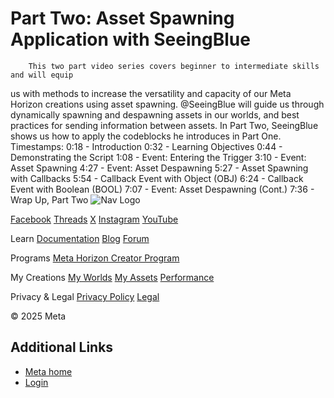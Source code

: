 # Part Two: Asset Spawning Application with SeeingBlue

        This two part video series covers beginner to intermediate skills and will equip
us with methods to increase the versatility and capacity of our Meta Horizon
creations using asset spawning. @SeeingBlue will guide us through dynamically
spawning and despawning assets in our worlds, and best practices for sending
information between assets. In Part Two, SeeingBlue shows us how to apply the codeblocks he introduces in
Part One. Timestamps: 0:18 - Introduction 0:32 - Learning Objectives 0:44 - Demonstrating the Script 1:08 - Event: Entering the Trigger 3:10 - Event: Asset Spawning 4:27 - Event: Asset Despawning 5:27 - Asset Spawning with Callbacks 5:54 - Callback Event with Object (OBJ) 6:24 - Callback Event with Boolean (BOOL) 7:07 - Event: Asset Despawning (Cont.) 7:36 - Wrap Up, Part Two    ![Nav Logo](https://static.xx.fbcdn.net/rsrc.php/yE/r/3SoBlk8EqOQ.svg)


[Facebook](https://www.facebook.com/MetaHorizon/)
[Threads](https://www.threads.com/@metahorizon)
[X](https://x.com/MetaHorizon)
[Instagram](https://www.instagram.com/metahorizon/)
[YouTube](https://www.youtube.com/@MetaQuestVR)

 Learn
[Documentation](https://developers.meta.com/horizon-worlds/learn/documentation/)
[Blog](https://developers.meta.com/horizon/blog/)
[Forum](https://communityforums.atmeta.com/t5/Creator-Forum/ct-p/Meta_Horizon_Creator_Forums)

 Programs
[Meta Horizon Creator Program](https://developers.meta.com/horizon-worlds/programs/)

 My Creations
[My Worlds](https://horizon.meta.com/creator/worlds_all/?utm_source=horizon_worlds_creator)
[My Assets](https://horizon.meta.com/creator/assets/?utm_source=horizon_worlds_creator)
[Performance](https://horizon.meta.com/creator/performance/traces/?utm_source=horizon_worlds_creator)

 Privacy & Legal
[Privacy Policy](https://www.meta.com/legal/privacy-policy/)
[Legal](https://www.meta.com/legal/supplemental-terms-of-service/)

 © 2025 Meta

## Additional Links
- [Meta home](https://developers.meta.com/horizon-worlds/)
- [Login](https://developers.meta.com/login/?redirect_uri=https%3A%2F%2Fdevelopers.meta.com%2Fhorizon-worlds%2Flearn%2Fdocumentation%2Fmhcp-program%2Fcommunity-tutorials%2Fpart-two-asset-spawning-application-with-seeingblue%2F)
